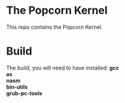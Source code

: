 # The Popcorn Kernel
This repo contains the Popcorn Kernel.
# Build
The build, you will need to have installed:
  **gcc**  
  **as**  
  **nasm**  
  **bin-utils**  
  **grub-pc-tools**  
